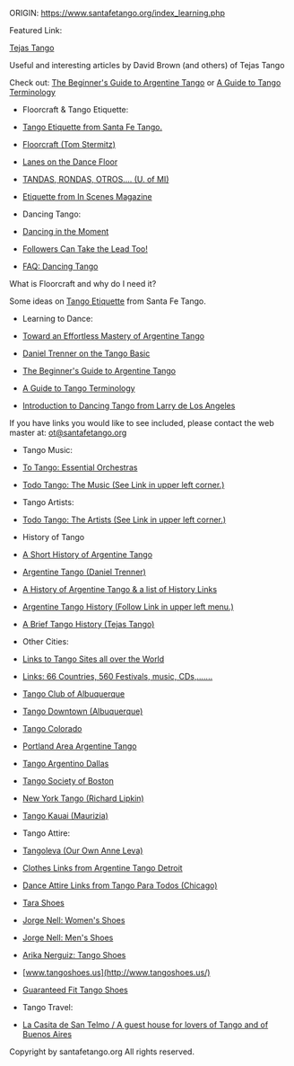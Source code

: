 ORIGIN: https://www.santafetango.org/index_learning.php

Featured Link:

[Tejas Tango](http://www.tejastango.com/)

Useful and interesting articles
by David Brown (and others) of Tejas Tango

Check out: [The Beginner's Guide to Argentine Tango](http://www.tejastango.com/beginning_tango.html)
or [A Guide to Tango Terminology](http://www.tejastango.com/terminology.html)

-   Floorcraft & Tango Etiquette:

-   [Tango Etiquette from Santa Fe Tango.](tango_etiquette.html)
-   [Floorcraft (Tom Stermitz)](http://totango.net/floor.html)
-   [Lanes on the Dance Floor](http://www.sfu.ca/~jsanders/Lanes.html)
-   [TANDAS, RONDAS, OTROS.... (U. of MI)](http://www.umich.edu/~umtango/etiquette.html)
-   [Etiquette from In Scenes Magazine](http://www.inscenes.com/etiquette.shtml)

-   Dancing Tango:

-   [Dancing in the Moment](http://totango.net/sharna.html)
-   [Followers Can Take the Lead Too!](http://sftango.com/articles/followers_lead.html)
-   [FAQ: Dancing Tango](http://www.tejastango.com/faq_dallas_tango.html)

What is Floorcraft and why do I need it?

Some ideas on
[Tango Etiquette](tango_etiquette.html)
from Santa Fe Tango.

-   Learning to Dance:

-   [Toward an Effortless Mastery of Argentine Tango](http://www.tejastango.com/effortless_mastery.html)
-   [Daniel Trenner on the Tango Basic](http://www.bridgetothetango.com/daniel/ar_basic.html)
-   [The Beginner's Guide to Argentine Tango](http://www.tejastango.com/beginning_tango.html)
-   [A Guide to Tango Terminology](http://www.tejastango.com/terminology.html)
-   [Introduction to Dancing Tango from Larry de Los Angeles](http://home.att.net/~larrydla/basics_0.html)

If you have links
you would like to see included,
please contact the web master
at: [ot@santafetango.org](mailto:ot@santafetango.org)

-   Tango Music:

-   [To Tango: Essential Orchestras](http://totango.net/best.html)
-   [Todo Tango: The Music (See Link in upper left corner.)](http://www.todotango.com/english/main.html)

-   Tango Artists:

-   [Todo Tango: The Artists (See Link in upper left corner.)](http://www.todotango.com/english/main.html)

-   History of Tango

-   [A Short History of Argentine Tango](http://www.argentinapolo.com/tango.html)
-   [Argentine Tango (Daniel Trenner)](http://www.bridgetothetango.com/daniel/ar_tango.html)
-   [A History of Argentine Tango & a list of History Links](http://totango.net/sergio.html)
-   [Argentine Tango History (Follow Link in upper left menu.)](http://www.tangopulse.net/)
-   [A Brief Tango History (Tejas Tango)](http://www.tejastango.com/tango_history.html)

-   Other Cities:

-   [Links to Tango Sites all over the World](http://www.torito.nl/index.html)
-   [Links: 66 Countries, 560 Festivals, music, CDs,.......](http://eng.tango.info/)
-   [Tango Club of Albuquerque](http://www.abqtango.org/)
-   [Tango Downtown (Albuquerque)](http://www.tangodowntown.net/)
-   [Tango Colorado](http://tangocolorado.org/)
-   [Portland Area Argentine Tango](http://portlandtango.com/)
-   [Tango Argentino Dallas](http://www.tangodallas.org/index.html)
-   [Tango Society of Boston](http://www.bostontango.org/)
-   [New York Tango (Richard Lipkin)](http://www.newyorktango.com/)

-   [Tango Kauai (Maurizia)](http://www.tangokauai.com/)

-   Tango Attire:

-   [Tangoleva (Our Own Anne Leva)](http://www.tangoleva.com/)
-   [Clothes Links from Argentine Tango Detroit](http://www.argentinetangodetroit.com/Links/clothes.html)
-   [Dance Attire Links from Tango Para Todos (Chicago)](http://www.tangoparatodos.com/tango_stuff.htm)
-   [Tara Shoes](http://www.22tangoshoes.com/)
-   [Jorge Nell: Women's Shoes](http://www.tangoinmiami.com/design/index.php?page=shop.browse&category_id=1&option=com_phpshop&Itemid=77)
-   [Jorge Nell: Men's Shoes](http://www.tangoinmiami.com/design/index.php?page=shop.browse&category_id=4&option=com_phpshop&Itemid=77)
-   [Arika Nerguiz: Tango Shoes](http://www.antangoshoes.com/)
-   [www.tangoshoes.us](http://www.tangoshoes.us/)
-   [Guaranteed Fit Tango Shoes](http://www.guaranteedfittangoshoes.com/default.asp?idAff=2)

-   Tango Travel:

-   [La Casita de San Telmo / A guest house for lovers of Tango and of Buenos Aires](http://www.lacasitadesantelmo.com/english/casita.htm)

Copyright by santafetango.org
All rights reserved.